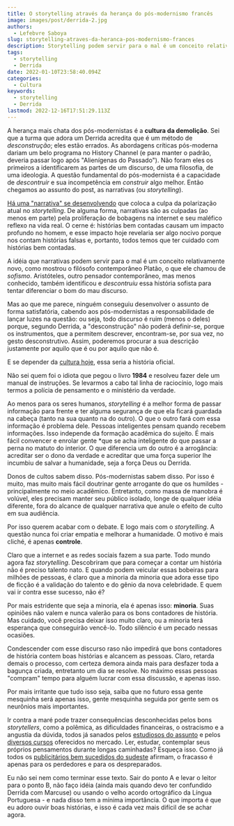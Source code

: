 ```yaml
---
title: O storytelling através da herança do pós-modernismo francês
image: images/post/derrida-2.jpg
authors:
  - Lefebvre Saboya
slug: storytelling-atraves-da-heranca-pos-modernismo-frances
description: Storytelling podem servir para o mal é um conceito relativamente novo.
tags:
  - storytelling
  - Derrida
date: 2022-01-10T23:58:40.094Z
categories:
  - Cultura
keywords:
  - storytelling
  - Derrida
lastmod: 2022-12-16T17:51:29.113Z
---
```

A herança mais chata dos pós-modernistas é a **cultura da demolição**. Sei que a turma que adora um Derrida acredita que é um método de *desconstrução*; eles estão errados. As abordagens críticas pós-moderna dariam um belo programa no History Channel (e para manter o padrão, deveria passar logo após "Alienígenas do Passado"). Não foram eles os primeiros a identificarem as partes de um discurso, de uma filosofia, de uma ideologia. A questão fundamental do pós-modernista é a capacidade de *descontruir* e sua incompetência em *construir* algo melhor. Então chegamos ao assunto do post, as narrativas (ou *storytelling*).

[Há uma "narrativa" se desenvolvendo](https://www.bostonglobe.com/2021/12/30/opinion/our-fondness-narratives-is-driving-us-mad/) que coloca a culpa da polarização atual no *storytelling*. De alguma forma, narrativas são as culpadas (ao menos em parte) pela proliferação de bobagens na internet e seu maléfico reflexo na vida real. O cerne é: histórias bem contadas causam um impacto profundo no homem, e esse impacto hoje revelaria ser algo nocivo porque nos contam histórias falsas e, portanto, todos temos que ter cuidado com histórias bem contadas.

A idéia que narrativas podem servir para o mal é um conceito relativamente novo, como mostrou o filósofo contemporâneo Platão, o que ele chamou de *sofismo*. Aristóteles, outro pensador contemporâneo, mas menos conhecido, também identificou e *descontruiu* essa história sofista para tentar diferenciar o bom do mau discurso. 

Mas ao que me parece, ninguém conseguiu desenvolver o assunto de forma satisfatória, cabendo aos pós-modernistas a responsabilidade de lançar luzes na questão: ou seja, todo discurso é ruim (menos o deles) porque, segundo Derrida, a "desconstrução" não poderá definir-se, porque os instrumentos, que a permitem descrever, encontram-se, por sua vez, no gesto desconstrutivo. Assim, poderemos procurar a sua descrição justamente por aquilo que é ou por aquilo que não é.

E se depender da [cultura hoje](https://llsaboya.com/post/2021_12_11_um-culto-a-ignorancia/), essa seria a história oficial.

Não sei quem foi o idiota que pegou o livro **1984** e resolveu fazer dele um manual de instruções. Se levarmos a cabo tal linha de raciocínio, logo mais termos a polícia de pensamento e o ministério da verdade.

Ao menos para os seres humanos, *storytelling* é a melhor forma de passar informação para frente e ter alguma segurança de que ela ficará guardada na cabeça (tanto na sua quanto na do outro). O que o outro fará com essa informação é problema dele. Pessoas inteligentes pensam quando recebem informações. Isso independe da formação acadêmica do sujeito. É mais fácil convencer e enrolar gente *que se acha inteligente do que passar a perna no matuto do interior. O que diferencia um do outro é a arrogância: acreditar ser o dono da verdade e acreditar  que uma força superior lhe incumbiu de salvar a humanidade, seja a força Deus ou Derrida. 

Donos de cultos sabem disso. Pós-modernistas sabem disso. Por isso é muito, mas muito mais fácil doutrinar gente arrogante do que os humildes - principalmente no meio acadêmico. Entretanto, como massa de manobra é volúvel, eles precisam manter seu público isolado, longe de qualquer idéia diferente, fora do alcance de qualquer narrativa que anule o efeito de culto em sua audiência.

Por isso querem acabar com o debate. E logo mais com o *storytelling*. A questão nunca foi criar empatia e melhorar a humanidade. O motivo é mais cliché, é apenas **controle**.

Claro que a internet e as redes sociais fazem a sua parte. Todo mundo agora faz *storytelling*. Descobriram que para começar a contar um história não é preciso talento nato. E quando podem veicular essas bobeiras para milhões de pessoas, é claro que a minoria da minoria que adora esse tipo de ficção é a validação do talento e do gênio da nova celebridade. E quem vai ir contra esse sucesso, não é?

Por mais estridente que seja a minoria, ela é apenas isso: **minoria**. Suas opiniões não  valem e nunca valerão para os bons contadores de história. Mas cuidado, você precisa deixar isso muito claro, ou a minoria terá esperança que conseguirão vencê-lo. Todo silêncio é um pecado nessas ocasiões.  

Condescender com esse discurso raso não impedirá que bons contadores de história contem boas histórias e alcancem as pessoas. Claro, retarda demais o processo, com certeza demora ainda mais para desfazer toda a bagunça criada, entretanto um dia se resolve. No máximo essas pessoas "compram" tempo para alguém lucrar com essa discussão, e apenas isso. 

Por mais irritante que tudo isso seja, saiba que no futuro essa gente mesquinha será apenas isso, gente mesquinha seguida por gente sem os neurônios mais importantes. 

Ir contra a maré pode trazer consequências desconhecidas pelos bons *storytellers*, como a polêmica, as dificuldades financeiras, o ostracismo e a angustia da dúvida, todos já sanados pelos [estudiosos do assunto](https://www.storytellers.com.br/2020/03/virus-parasita-bruxo-marte-e-outros.html) e pelos [diversos cursos](https://rockcontent.com/br/talent-blog/storytelling/) oferecidos no mercado. Ler, estudar, contemplar seus próprios pensamentos durante longas caminhadas? Esqueça isso. Como já todos os [publicitários bem sucedidos do sudeste](https://www.linkedin.com/jobs/search/?geoId=106057199&keywords=storytelling&location=Brasil) afirmam, o fracasso é apenas para os perdedores e para os despreparados.

Eu não sei nem como terminar esse texto. Sair do ponto A e levar o leitor para o ponto B, não faço idéia (ainda mais quando devo ter confundido Derrida com Marcuse) ou usando o velho acordo ortográfico da Língua Portuguesa - e nada disso tem a mínima importância. O que importa é que eu adoro ouvir boas histórias, e isso é cada vez mais difícil de se achar agora. 
